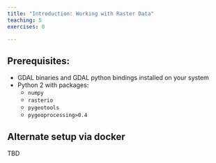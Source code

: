 ```yaml
---
title: "Introduction: Working with Raster Data"
teaching: 5
exercises: 0

---
```


## Prerequisites:

* GDAL binaries and GDAL python bindings installed on your system
* Python 2 with packages:
    * ``numpy``
    * ``rasterio``
    * ``pygeotools``
    * ``pygeoprocessing>0.4``


## Alternate setup via docker

TBD

